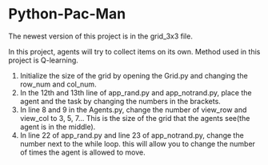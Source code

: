 # Python-Pac-Man
The newest version of this project is in the grid_3x3 file.

In this project, agents will try to collect items on its own.
Method used in this project is Q-learning.

1. Initialize the size of the grid by opening the Grid.py and changing the row_num and col_num.
2. In the 12th and 13th line of app_rand.py and app_notrand.py, place the agent and the task by changing the numbers in the          brackets.
3. In line 8 and 9 in the Agents.py, change the number of view_row and view_col to 3, 5, 7... This is the size of the grid that the agents see(the agent is in the middle).
4. In line 22 of app_rand.py and line 23 of app_notrand.py, change the number next to the while loop. this will allow you to change the number of times the agent is allowed to move.
